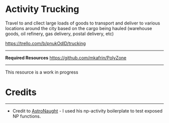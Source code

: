 # Activity Trucking

Travel to and cllect large loads of goods to transport and deliver to various locations around the city based on the cargo being hauled (warehouse goods, oil refinery, gas delivery, postal delivery, etc)

https://trello.com/b/pnukOdlD/trucking

---

**Required Resources**
https://github.com/mkafrin/PolyZone

---

This resource is a work in progress

# Credits
---
* Credit to [AstroNaught](https://github.com/cobya) - I used his np-activity boilerplate to test exposed NP functions.